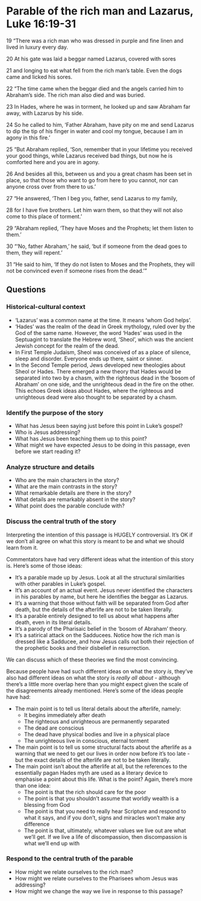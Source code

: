 # Parable of the rich man and Lazarus, Luke 16:19-31

19 “There was a rich man who was dressed in purple and fine linen and lived in luxury every day.

20 At his gate was laid a beggar named Lazarus, covered with sores

21 and longing to eat what fell from the rich man’s table. Even the dogs came and licked his sores.

22 “The time came when the beggar died and the angels carried him to Abraham’s side. The rich man also died and was buried.

23 In Hades, where he was in torment, he looked up and saw Abraham far away, with Lazarus by his side.

24 So he called to him, ‘Father Abraham, have pity on me and send Lazarus to dip the tip of his finger in water and cool my tongue, because I am in agony in this fire.’

25 “But Abraham replied, ‘Son, remember that in your lifetime you received your good things, while Lazarus received bad things, but now he is comforted here and you are in agony.

26 And besides all this, between us and you a great chasm has been set in place, so that those who want to go from here to you cannot, nor can anyone cross over from there to us.’

27 “He answered, ‘Then I beg you, father, send Lazarus to my family,

28 for I have five brothers. Let him warn them, so that they will not also come to this place of torment.’

29 “Abraham replied, ‘They have Moses and the Prophets; let them listen to them.’

30 “‘No, father Abraham,’ he said, ‘but if someone from the dead goes to them, they will repent.’

31 “He said to him, ‘If they do not listen to Moses and the Prophets, they will not be convinced even if someone rises from the dead.’”

## Questions

### Historical-cultural context

* ‘Lazarus’ was a common name at the time. It means ‘whom God helps’.
* ‘Hades’ was the realm of the dead in Greek mythology, ruled over by the God
  of the same name. However, the word ‘Hades’ was used in the Septuagint to
  translate the Hebrew word, ‘Sheol’, which was the ancient Jewish concept for
  the realm of the dead.
* In First Temple Judaism, Sheol was conceived of as a place of silence, sleep
  and disorder. Everyone ends up there, saint or sinner.
* In the Second Temple period, Jews developed new theologies about Sheol
  or Hades. There emerged a new theory that Hades would be separated into two
  by a chasm, with the righteous dead in the ‘bosom of Abraham’ on one side,
  and the unrighteous dead in the fire on the other. This echoes Greek ideas
  about Hades, where the righteous and unrighteous dead were also thought to be
  separated by a chasm.

### Identify the purpose of the story

* What has Jesus been saying just before this point in Luke’s gospel?
* Who is Jesus addressing?
* What has Jesus been teaching them up to this point?
* What might we have expected Jesus to be doing in this passage, even before we
  start reading it?

### Analyze structure and details

* Who are the main characters in the story?
* What are the main contrasts in the story?
* What remarkable details are there in the story?
* What details are remarkably absent in the story?
* What point does the parable conclude with?

### Discuss the central truth of the story

Interpreting the intention of this passage is HUGELY controversial. It’s OK if
we don’t all agree on what this story is meant to be and what we should learn
from it.

Commentators have had very different ideas what the intention of this story is.
Here’s some of those ideas:

- It’s a parable made up by Jesus. Look at all the structural similarities
  with other parables in Luke’s gospel.
- It’s an account of an actual event. Jesus never identified the characters
  in his parables by name, but here he identifies the beggar as Lazarus.
- It’s a warning that those without faith will be separated from God after
  death, but the details of the afterlife are not to be taken literally.
- It’s a parable entirely designed to tell us about what happens after death,
  even in its literal details.
- It’s a parody of the Pharisaic belief in the ‘bosom of Abraham’ theory.
- It’s a satirical attack on the Sadducees. Notice how the rich man is
  dressed like a Sadducee, and how Jesus calls out both their rejection of the
  prophetic books and their disbelief in resurrection.

We can discuss which of these theories we find the most convincing.

Because people have had such different ideas on what the story _is_, they’ve
also had different ideas on what the story is _really all about_ - although
there’s a little more overlap here than you might expect given the scale of the
disagreements already mentioned. Here’s some of the ideas people have had:

- The main point is to tell us literal details about the afterlife, namely:
  - It begins immediately after death
  - The righteous and unrighteous are permanently separated
  - The dead are conscious
  - The dead have physical bodies and live in a physical place
  - The unrighteous live in conscious, eternal torment
- The main point is to tell us some structural facts about the afterlife as a
  warning that we need to get our lives in order now before it’s too late - but
  the exact details of the afterlife are not to be taken literally.
- The main point isn’t about the afterlife at all, but the references to the
  essentially pagan Hades myth are used as a literary device to emphasise a
  point about this life. What is the point? Again, there’s more than one idea:
  - The point is that the rich should care for the poor
  - The point is that you shouldn’t assume that worldly wealth is a blessing
    from God
  - The point is that you need to really hear Scripture and respond to what it
    says, and if you don’t, signs and miracles won’t make any difference
  - The point is that, ultimately, whatever values we live out are what we’ll
    get. If we live a life of discompassion, then discompassion is what we’ll
    end up with

### Respond to the central truth of the parable

* How might we relate ourselves to the rich man?
* How might we relate ourselves to the Pharisees whom Jesus was addressing?
* How might we change the way we live in response to this passage?

